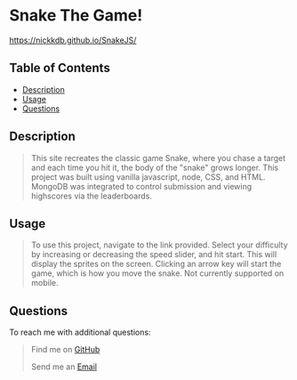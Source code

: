 # Snake The Game!

https://nickkdb.github.io/SnakeJS/
    
## Table of Contents
- [Description](#Description)
- [Usage](#Usage)
- [Questions](#Questions)

## Description
> This site recreates the classic game Snake, where you chase a target and each time you hit it, the body of the "snake" grows longer. This project was built using vanilla javascript, node, CSS, and HTML. MongoDB was integrated to control submission and viewing highscores via the leaderboards. 

## Usage
> To use this project, navigate to the link provided. Select your difficulty by increasing or decreasing the speed slider, and hit start. This will display the sprites on the screen. Clicking an arrow key will start the game, which is how you move the snake. Not currently supported on mobile.

## Questions
To reach me with additional questions:
>
> Find me on [GitHub](https://github.com/nickkdb)
>
> Send me an [Email](mailto:nborges.dev@gmail.com)
